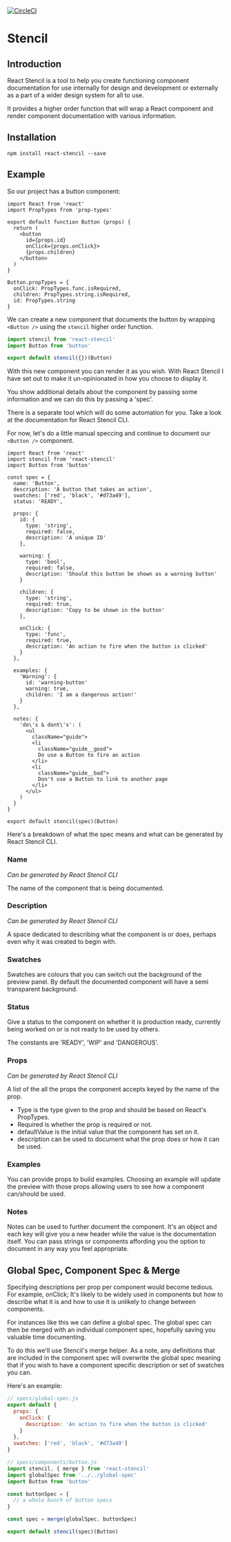 [![CircleCI](https://circleci.com/gh/adjohnston/react-stencil/tree/master.svg?style=shield)](https://circleci.com/gh/adjohnston/react-stencil/tree/master)

# Stencil

## Introduction
React Stencil is a tool to help you create functioning component documentation for use internally for design and development or externally as a part of a wider design system for all to use.

It provides a higher order function that will wrap a React component and render component documentation with various information.

## Installation

`npm install react-stencil --save`

## Example

So our project has a button component:

```JSX
import React from 'react'
import PropTypes from 'prop-types'

export default function Button (props) {
  return (
    <button
      id={props.id}
      onClick={props.onClick}>
      {props.children}
    </button>  
  )  
}

Button.propTypes = {
  onClick: PropTypes.func.isRequired,
  children: PropTypes.string.isRequired,
  id: PropTypes.string
}
```

We can create a new component that documents the button by wrapping `<Button />` using the `stencil` higher order function.

```Javascript
import stencil from 'react-stencil'
import Button from 'button'

export default stencil({})(Button)
```

With this new component you can render it as you wish. With React Stencil I have set out to make it un-opinionated in how you choose to display it.

You show additional details about the component by passing some information and we can do this by passing a 'spec'.

There is a separate tool which will do some automation for you. Take a look at the documentation for React Stencil CLI.

For now, let's do a little manual speccing and continue to document our `<Button />` component.

```JSX
import React from 'react'
import stencil from 'react-stencil'
import Button from 'button'

const spec = {
  name: 'Button',
  description: 'A button that takes an action',
  swatches: ['red', 'black', '#d73a49'],
  status: 'READY',

  props: {
    id: {
      type: 'string',
      required: false,
      description: 'A unique ID'
    },

    warning: {
      type: 'bool',
      required: false,
      description: 'Should this button be shown as a warning button'
    }

    children: {
      type: 'string',
      required: true,
      description: 'Copy to be shown in the button'
    },

    onClick: {
      type: 'func',
      required: true,
      description: 'An action to fire when the button is clicked'
    }
  },

  examples: {
    'Warning': {
      id: 'warning-button'
      warning: true,
      children: 'I am a dangerous action!'
    }
  },

  notes: {
    'do\'s & dont\'s': (
      <ul
        className="guide">
        <li
          className="guide__good">
          Do use a Button to fire an action
        </li>
        <li
          className="guide__bad">
          Don't use a Button to link to another page
        </li>
      </ul>  
    )
  }
}

export default stencil(spec)(Button)
```

Here's a breakdown of what the spec means and what can be generated by React Stencil CLI.

### Name
_Can be generated by React Stencil CLI_

The name of the component that is being documented.

### Description
_Can be generated by React Stencil CLI_

A space dedicated to describing what the component is or does, perhaps even why it was created to begin with.

### Swatches
Swatches are colours that you can switch out the background of the preview panel. By default the documented component will have a semi transparent background.

### Status
Give a status to the component on whether it is production ready, currently being worked on or is not ready to be used by others.

The constants are 'READY', 'WIP' and 'DANGEROUS'.

### Props
_Can be generated by React Stencil CLI_

A list of the all the props the component accepts keyed by the name of the prop.

- Type is the type given to the prop and should be based on React's PropTypes.
- Required is whether the prop is required or not.
- defaultValue is the initial value that the component has set on it.
- description can be used to document what the prop does or how it can be used.

### Examples
You can provide props to build examples. Choosing an example will update the preview with those props allowing users to see how a component can/should be used.

### Notes
Notes can be used to further document the component. It's an object and each key will give you a new header while the value is the documentation itself. You can pass strings or components affording you the option to document in any way you feel appropriate.

## Global Spec, Component Spec & Merge
Specifying descriptions per prop per component would become tedious. For example, onClick; It's likely to be widely used in components but how to describe what it is and how to use it is unlikely to change between components.

For instances like this we can define a global spec. The global spec can then be merged with an individual component spec, hopefully saving you valuable time documenting.

To do this we'll use Stencil's merge helper. As a note, any definitions that are included in the component spec will overwrite the global spec meaning that if you wish to have a component specific description or set of swatches you can.

Here's an example:

```Javascript
// specs/global-spec.js
export default {
  props: {
    onClick: {
      description: 'An action to fire when the button is clicked'
    }
  },
  swatches: ['red', 'black', '#d73a49']
}

// specs/components/button.js
import stencil, { merge } from 'react-stencil'
import globalSpec from '../../global-spec'
import Button from 'button'

const buttonSpec = {
  // a whole bunch of button specs
}

const spec = merge(globalSpec, buttonSpec)

export default stencil(spec)(Button)
```

